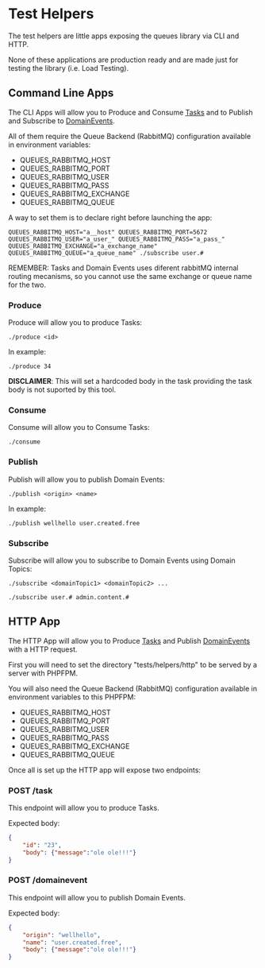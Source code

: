# Test Helpers

The test helpers are little apps exposing the queues library via CLI and HTTP.

None of these applications are production ready and are made just for testing the library (i.e. Load Testing).

## Command Line Apps

The CLI Apps will allow you to Produce and Consume [Tasks][1] and to Publish and Subscribe to [DomainEvents][2].

All of them require the Queue Backend (RabbitMQ) configuration available in environment variables:

 - QUEUES_RABBITMQ_HOST
 - QUEUES_RABBITMQ_PORT
 - QUEUES_RABBITMQ_USER
 - QUEUES_RABBITMQ_PASS
 - QUEUES_RABBITMQ_EXCHANGE
 - QUEUES_RABBITMQ_QUEUE
 
A way to set them is to declare right before launching the app:
 
````
QUEUES_RABBITMQ_HOST="a__host" QUEUES_RABBITMQ_PORT=5672 QUEUES_RABBITMQ_USER="a_user_" QUEUES_RABBITMQ_PASS="a_pass_" QUEUES_RABBITMQ_EXCHANGE="a_exchange_name" QUEUES_RABBITMQ_QUEUE="a_queue_name" ./subscribe user.#
````

REMEMBER: Tasks and Domain Events uses diferent rabbitMQ internal routing mecanisms, so you cannot use the same exchange or queue name for the two.

### Produce

Produce will allow you to produce Tasks:

````
./produce <id>
````

In example:

````
./produce 34
````

**DISCLAIMER**: This will set a hardcoded body in the task providing the task body is not suported by this tool.

### Consume

Consume will allow you to Consume Tasks:

````
./consume
````

### Publish

Publish will allow you to publish Domain Events:

````
./publish <origin> <name>
````

In example:

````
./publish wellhello user.created.free
````

### Subscribe

Subscribe will allow you to subscribe to Domain Events using Domain Topics:

````
./subscribe <domainTopic1> <domainTopic2> ...
````

````
./subscribe user.# admin.content.#
````

## HTTP App

The HTTP App will allow you to Produce [Tasks][1] and Publish [DomainEvents][2] with a HTTP request.

First you will need to set the directory "tests/helpers/http" to be served by a server with PHPFPM.

You will also need the Queue Backend (RabbitMQ) configuration available in environment variables to this PHPFPM:

 - QUEUES_RABBITMQ_HOST
 - QUEUES_RABBITMQ_PORT
 - QUEUES_RABBITMQ_USER
 - QUEUES_RABBITMQ_PASS
 - QUEUES_RABBITMQ_EXCHANGE
 - QUEUES_RABBITMQ_QUEUE
 
Once all is set up the HTTP app will expose two endpoints:
 
### POST /task
 
This endpoint will allow you to produce Tasks.

Expected body:
 
````json
{
    "id": "23",
    "body": {"message":"ole ole!!!"}
}
````

### POST /domainevent
 
This endpoint will allow you to publish Domain Events.

Expected body:
 
````json
{
    "origin": "wellhello",
    "name": "user.created.free",
    "body": {"message":"ole ole!!!"}
}
````



[1]: doc/Tasks.md
[2]: doc/DomainEvents.md